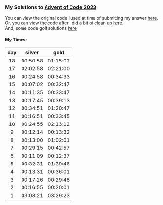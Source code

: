 ### My Solutions to [Advent of Code 2023](https://adventofcode.com/2023)

You can view the original code I used at time of submitting my answer [here](original/).\
Or, you can view the code after I did a bit of clean up [here](clean/).\
And, some code golf solutions [here](golf/)

#### My Times:
| day | silver |  gold  |
|:---:|:------:|:------:|
|  18 |00:50:58|01:15:02|
|  17 |02:02:58|02:21:00|
|  16 |00:24:58|00:34:33|
|  15 |00:07:02|00:32:47|
|  14 |00:11:35|00:33:47|
|  13 |00:17:45|00:39:13|
|  12 |00:34:51|01:20:47|
|  11 |00:16:51|00:33:45|
|  10 |00:24:55|02:13:12|
|  9  |00:12:14|00:13:32|
|  8  |00:13:00|01:02:01|
|  7  |00:29:15|00:42:57|
|  6  |00:11:09|00:12:37|
|  5  |00:32:31|01:39:46|
|  4  |00:13:31|00:36:01|
|  3  |00:17:26|00:29:48|
|  2  |00:16:55|00:20:01|
|  1  |03:08:21|03:29:23|